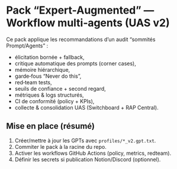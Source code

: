 
# Pack “Expert-Augmented” — Workflow multi‑agents (UAS v2)

Ce pack applique les recommandations d’un audit “sommités Prompt/Agents” : 
- élicitation bornée + fallback,
- critique automatique des prompts (corner cases),
- mémoire hiérarchique,
- garde‑fous “Never do this”,
- red‑team tests,
- seuils de confiance + second regard,
- métriques & logs structurés,
- CI de conformité (policy + KPIs),
- collecte & consolidation UAS (Switchboard + RAP Central).

## Mise en place (résumé)
1. Créer/mettre à jour les GPTs avec `profiles/*_v2.gpt.txt`.
2. Commiter le pack à la racine du repo.
3. Activer les workflows GitHub Actions (policy, metrics, redteam).
4. Définir les secrets si publication Notion/Discord (optionnel).

